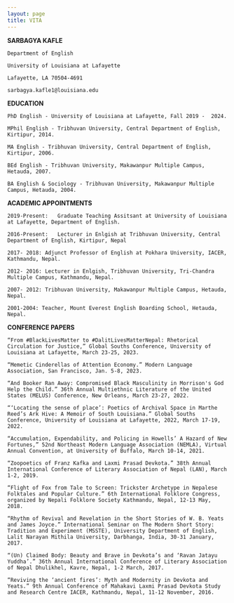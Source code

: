 ```yaml
---
layout: page
title: VITA
---
```


**SARBAGYA KAFLE**

    Department of English

    University of Louisiana at Lafayette

    Lafayette, LA 70504-4691

    sarbagya.kafle1@louisiana.edu


**EDUCATION** 

    PhD English - University of Louisiana at Lafayette, Fall 2019 -  2024. 

    MPhil English - Tribhuvan University, Central Department of English, Kirtipur, 2014. 

    MA English - Tribhuvan University, Central Department of English, Kirtipur, 2006.

    BEd English - Tribhuvan University, Makawanpur Multiple Campus, Hetauda, 2007.  

    BA English & Sociology - Tribhuvan University, Makawanpur Multiple Campus, Hetauda, 2004.

**ACADEMIC APPOINTMENTS** 

    2019-Present:	Graduate Teaching Assitsant at University of Louisiana at Lafayette, Department of English.   

    2016-Present:	Lecturer in Enlgish at Tribhuvan University, Central Department of English, Kirtipur, Nepal 

    2017- 2018: Adjunct Professor of English at Pokhara University, IACER, Kathmandu, Nepal. 

    2012- 2016: Lecturer in Enlgish, Tribhuvan University, Tri-Chandra Multiple Campus, Kathmandu, Nepal. 

    2007- 2012: Tribhuvan University, Makawanpur Multiple Campus, Hetauda, Nepal.  

    2001-2004: Teacher, Mount Everest English Boarding School, Hetauda, Nepal.

**CONFERENCE PAPERS**

    “From #BlackLivesMatter to #DalitLivesMatterNepal: Rhetorical Circulation for Justice,” Global Souths Conference, University of Louisiana at Lafayette, March 23-25, 2023. 

    “Memetic Cinderellas of Attention Economy.” Modern Language Association, San Francisco, Jan. 5-8, 2023. 

    “And Booker Ran Away: Compromised Black Masculinity in Morrison's God Help the Child.” 36th Annual Multiethnic Literature of the United States (MELUS) Conference, New Orleans, March 23-27, 2022. 

    “‘Locating the sense of place’: Poetics of Archival Space in Marthe Reed’s Ark Hive: A Memoir of South Louisiana.” Global Souths Conference, University of Louisiana at Lafayette, 2022, March 17-19, 2022.  

    “Accumulation, Expendability, and Policing in Howells’ A Hazard of New Fortunes,” 52nd Northeast Modern Language Association (NEMLA), Virtual Annual Convention, at University of Buffalo, March 10-14, 2021.  

    “Zoopoetics of Franz Kafka and Laxmi Prasad Devkota.” 38th Annual International Conference of Literary Association of Nepal (LAN), March 1-2, 2019. 

    “Flight of Fox from Tale to Screen: Trickster Archetype in Nepalese Folktales and Popular Culture.” 6th International Folklore Congress, organized by Nepali Folklore Society Kathmandu, Nepal, 12-13 May, 2018.  

    “Rhythm of Revival and Revelation in the Short Stories of W. B. Yeats and James Joyce.” International Seminar on The Modern Short Story: Tradition and Experiment (MSSTE), University Department of English, Lalit Narayan Mithila University, Darbhanga, India, 30-31 January, 2017.  

    “(Un) Claimed Body: Beauty and Brave in Devkota’s and ‘Ravan Jatayu Yuddha’.” 36th Annual International Conference of Literary Association of Nepal Dhulikhel, Kavre, Nepal, 1-2 March, 2017. 

    “Reviving the ‘ancient fires’: Myth and Modernity in Devkota and Yeats.” 9th Annual Conference of Mahakavi Laxmi Prasad Devkota Study and Research Centre IACER, Kathmandu, Nepal, 11-12 November, 2016.   
